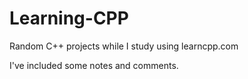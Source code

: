 # Learning-CPP
Random C++ projects while I study using learncpp.com 

I've included some notes and comments. 
